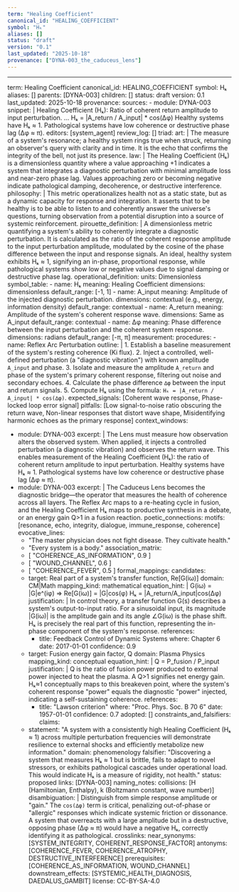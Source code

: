 ```yaml
---
term: "Healing Coefficient"
canonical_id: "HEALING_COEFFICIENT"
symbol: "Hₖ"
aliases: []
status: "draft"
version: "0.1"
last_updated: "2025-10-18"
provenance: ["DYNA-003_the_caduceus_lens"]
---
```


---
term: Healing Coefficient
canonical_id: HEALING_COEFFICIENT
symbol: Hₖ
aliases: []
parents: [DYNA-003]
children: []
status: draft
version: 0.1
last_updated: 2025-10-18
provenance:
  sources:
    - module: DYNA-003
      snippet: |
        Healing Coefficient (Hₖ): Ratio of coherent return amplitude to input perturbation.
        ...
        Hₖ = |A_return / A_input| * cos(∆φ)
        Healthy systems have Hₖ ≈ 1. Pathological systems have low coherence or destructive phase lag (∆φ ≈ π).
  editors: [system_agent]
  review_log: []
triad:
  art: |
    The measure of a system's resonance; a healthy system rings true when struck, returning an observer's query with clarity and in time. It is the echo that confirms the integrity of the bell, not just its presence.
  law: |
    The Healing Coefficient (Hₖ) is a dimensionless quantity where a value approaching +1 indicates a system that integrates a diagnostic perturbation with minimal amplitude loss and near-zero phase lag. Values approaching zero or becoming negative indicate pathological damping, decoherence, or destructive interference.
  philosophy: |
    This metric operationalizes health not as a static state, but as a dynamic capacity for response and integration. It asserts that to be healthy is to be able to listen to and coherently answer the universe's questions, turning observation from a potential disruption into a source of systemic reinforcement.
pirouette_definition: |
  A dimensionless metric quantifying a system's ability to coherently integrate a diagnostic perturbation. It is calculated as the ratio of the coherent response amplitude to the input perturbation amplitude, modulated by the cosine of the phase difference between the input and response signals. An ideal, healthy system exhibits Hₖ ≈ 1, signifying an in-phase, proportional response, while pathological systems show low or negative values due to signal damping or destructive phase lag.
operational_definition:
  units: Dimensionless
  symbol_table:
    - name: Hₖ
      meaning: Healing Coefficient
      dimensions: dimensionless
      default_range: [-1, 1]
    - name: A_input
      meaning: Amplitude of the injected diagnostic perturbation.
      dimensions: contextual (e.g., energy, information density)
      default_range: contextual
    - name: A_return
      meaning: Amplitude of the system's coherent response wave.
      dimensions: Same as A_input
      default_range: contextual
    - name: ∆φ
      meaning: Phase difference between the input perturbation and the coherent system response.
      dimensions: radians
      default_range: [-π, π]
  measurement:
    procedures:
      - name: Reflex Arc Perturbation
        outline: |
          1. Establish a baseline measurement of the system's resting coherence (Ki flux).
          2. Inject a controlled, well-defined perturbation (a "diagnostic vibration") with known amplitude `A_input` and phase.
          3. Isolate and measure the amplitude `A_return` and phase of the system's primary coherent response, filtering out noise and secondary echoes.
          4. Calculate the phase difference `∆φ` between the input and return signals.
          5. Compute Hₖ using the formula: `Hₖ = |A_return / A_input| * cos(∆φ)`.
        expected_signals: [Coherent wave response, Phase-locked loop error signal]
        pitfalls: [Low signal-to-noise ratio obscuring the return wave, Non-linear responses that distort wave shape, Misidentifying harmonic echoes as the primary response]
context_windows:
  - module: DYNA-003
    excerpt: |
      The Lens must measure how observation alters the observed system. When applied, it injects a controlled perturbation (a diagnostic vibration) and observes the return wave. This enables measurement of the Healing Coefficient (Hₖ): the ratio of coherent return amplitude to input perturbation. Healthy systems have Hₖ ≈ 1. Pathological systems have low coherence or destructive phase lag (∆φ ≈ π).
  - module: DYNA-003
    excerpt: |
      The Caduceus Lens becomes the diagnostic bridge—the operator that measures the health of coherence across all layers. The Reflex Arc maps to a re-heating cycle in fusion, and the Healing Coefficient Hₖ maps to productive synthesis in a debate, or an energy gain Q>1 in a fusion reaction.
poetic_connections:
  motifs: [resonance, echo, integrity, dialogue, immune_response, coherence]
  evocative_lines:
    - "The master physician does not fight disease. They cultivate health."
    - "Every system is a body."
  association_matrix:
    - [ "COHERENCE_AS_INFORMATION", 0.9 ]
    - [ "WOUND_CHANNEL", 0.6 ]
    - [ "COHERENCE_FEVER", 0.5 ]
formal_mappings:
  candidates:
    - target: Real part of a system's transfer function, Re[G(iω)]
      domain: CM|Math
      mapping_kind: mathematical
      equation_hint: |
        G(iω) = |G|e^(iφ)  =>  Re[G(iω)] = |G|cos(φ)
        Hₖ  = |A_return/A_input|cos(∆φ)
      justification: |
        In control theory, a transfer function G(s) describes a system's output-to-input ratio. For a sinusoidal input, its magnitude |G(iω)| is the amplitude gain and its angle ∠G(iω) is the phase shift. Hₖ is precisely the real part of this function, representing the in-phase component of the system's response.
      references:
        - title: Feedback Control of Dynamic Systems
          where: Chapter 6
          date: 2017-01-01
      confidence: 0.9
    - target: Fusion energy gain factor, Q
      domain: Plasma Physics
      mapping_kind: conceptual
      equation_hint: |
        Q = P_fusion / P_input
      justification: |
        Q is the ratio of fusion power produced to external power injected to heat the plasma. A Q>1 signifies net energy gain. Hₖ≈1 conceptually maps to this breakeven point, where the system's coherent response "power" equals the diagnostic "power" injected, indicating a self-sustaining coherence.
      references:
        - title: "Lawson criterion"
          where: "Proc. Phys. Soc. B 70 6"
          date: 1957-01-01
      confidence: 0.7
  adopted: []
constraints_and_falsifiers:
  claims:
    - statement: "A system with a consistently high Healing Coefficient (Hₖ ≈ 1) across multiple perturbation frequencies will demonstrate resilience to external shocks and efficiently metabolize new information."
      domain: phenomenology
      falsifier: "Discovering a system that measures Hₖ ≈ 1 but is brittle, fails to adapt to novel stressors, or exhibits pathological cascades under operational load. This would indicate Hₖ is a measure of rigidity, not health."
      status: proposed
      links: [DYNA-003]
naming_notes:
  collisions: [H (Hamiltonian, Enthalpy), k (Boltzmann constant, wave number)]
  disambiguation: |
    Distinguish from simple response amplitude or "gain." The `cos(∆φ)` term is critical, penalizing out-of-phase or "allergic" responses which indicate systemic friction or dissonance. A system that overreacts with a large amplitude but in a destructive, opposing phase (∆φ ≈ π) would have a negative Hₖ, correctly identifying it as pathological.
crosslinks:
  near_synonyms: [SYSTEM_INTEGRITY, COHERENT_RESPONSE_FACTOR]
  antonyms: [COHERENCE_FEVER, COHERENCE_ATROPHY, DESTRUCTIVE_INTERFERENCE]
  prerequisites: [COHERENCE_AS_INFORMATION, WOUND_CHANNEL]
  downstream_effects: [SYSTEMIC_HEALTH_DIAGNOSIS, DAEDALUS_GAMBIT]
license: CC-BY-SA-4.0